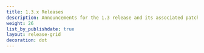 ```yaml
---
title: 1.3.x Releases
description: Announcements for the 1.3 release and its associated patch releases.
weight: 26
list_by_publishdate: true
layout: release-grid
decoration: dot
---
```

